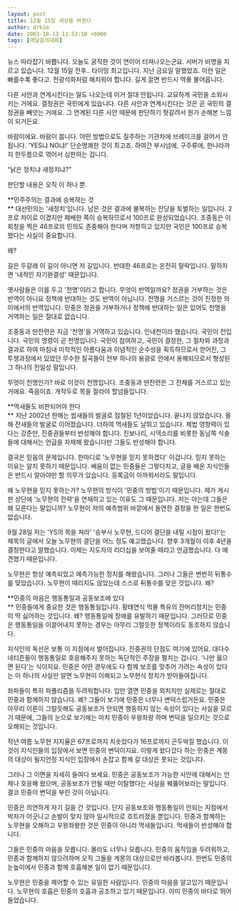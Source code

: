 ```yaml
---
layout: post
title: 12월 15일 세상을 바꾼다
author: drkim
date: 2003-10-13 13:53:10 +0900
tags: [깨달음의대화]
---
```

뉴스 따라잡기 바쁩니다. 오늘도 굵직한 것이 연이어 터져나오는군요. 서버가 비명을 지르고 있습니다. 12월 15일 전후.. 타이밍 최고입니다. 지난 금요일 말했었죠. 이런 일은 빠를수록 좋다고. 전광석화처럼 해치워야 합니다. 길게 끌면 반드시 역풍 불어옵니다. 

다른 사안과 연계시킨다는 말도 나오는데 이거 절대 안됩니다. 교묘하게 국민을 소외시키는 거에요. 결정권은 국민에게 있습니다. 다른 사안과 연계시킨다는 것은 곧 국민의 결정권을 빼앗는 거에요. 그 연계된 다른 사안 때문에 판단하기 헛갈려서 뭔가 손해본 느낌이 되거든요.

바람이에요. 바람이 붑니다. 어떤 방법으로도 질주하는 기관차에 브레이크를 걸어서 안됩니다. 'YES냐 NO냐!' 단순명쾌한 것이 최고죠. 하여간 부시넘에, 구주류에, 한나라까지 한두름으로 엮어서 심판하는 겁니다. 

“낡은 정치냐 새정치냐?”

판단할 내용은 오직 이 하나 뿐.

**민주주의는 결과에 승복하는 것  
** 대선민의는 '새정치'입니다. 남은 것은 결과에 불복하는 잔당을 토벌하는 일입니다. 2프로 차이로 이겼지만 패배한 쪽이 승복하므로서 100프로 완성되었습니다. 조중동은 이회창을 찍은 46프로의 민의도 존중해야 한다며 저항하고 있지만 국민은 100프로 승복했다는 사실이 중요합니다.

왜?

길은 두갈래 이 길이 아니면 저 길입니다. 반대한 46프로는 온전히 탈락입니다. 말하자면 '내적인 자기완결성' 때문입니다. 

옛사람들은 이를 두고 '천명'이라고 합니다. 무엇이 반역일까요? 정권을 거부하는 것은 반역이 아니요 정책에 반대하는 것도 반역이 아닙니다. 천명을 거스르는 것이 진정한 의미에서의 반역입니다. 민중은 정권을 거부하거나 정책에 반대하는 일은 있어도 천명을 거역하는 일은 절대로 없습니다.

조중동과 딴잔련은 지금 '천명'을 거역하고 있습니다. 인내천이라 했습니다. 국민이 천입니다. 국민의 명령이 곧 천명입니다. 국민이 참여하고, 국민이 결정한, 그 절차와 과정과 결과로 하여 마침내 미학적인 아름다움과 이념적인 순수성을 획득하므로서 얻어진, 그 투쟁과정에서 있었던 무수한 질곡들이 전부 하나의 용광로 안에서 용해되므로서 형성된 그 하나의 전일성 말입니다. 

무엇이 천명인가? 바로 이것이 천명입니다. 조중동과 딴잔련은 그 전체를 거스르고 있는 거에요. 죽음이죠. 개작두로 목을 잘라야 할넘들입니다. 

**먹새들도 비판되어야 한다  
** 지난 2002년 한해는 씹새들의 발굴로 점철된 1년이었습니다. 끝나지 않았습니다. 올해 잔새들의 발굴로 이어졌습니다. 더하여 먹새들도 날뛰고 있습니다. 제법 영향력이 있다는 강준만, 진중권들부터 반성해야 합니다. 진보나리, 시댁소리를 비롯한 동남쪽 식솔들에 대해서는 언급을 자제해 왔습니다만 그들도 반성해야 합니다. 

결국은 믿음의 문제입니다. 한마디로 '노무현을 믿지 못하겠다' 이겁니다. 믿지 못하는 이유는 알지 못하기 때문입니다. 배움이 없는 민중들은 그렇다치고, 글을 배운 지식인들은 반드시 알아야만 할 의무가 있습니다. 등록금이 아까워서라도 말입니다. 

왜 노무현을 믿지 못하는가? 노무현의 방식이 '민중의 방법'이기 때문입니다. 제가 게시판 상단에
 '노무현의 전략'을 연재하고 있는 이유도 그 때문입니다. 저는 아는데 그들은 왜 모른다는 말입니까? 노무현이 저의 예측범위 바깥에서 돌연한 결정을 한 일은 한번도 없습니다.

9월 28일 저는 'YS의 목을 쳐라' '승부사 노무현, 드디어 결단을 내릴 시점이 왔다!'는 제목의 글에서 오늘 노무현의 결단을 어느 정도 예고했습니다. 향후 3개월이 이후 4년을 결정한다고 말했습니다. 이제는 지도자의 리더십을 보여줄 때라고 언급했습니다. 다 예견했기 때문입니다. 

노무현은 항상 예측되었고 예측가능한 정치를 해왔습니다. 그러나 그들은 번번히 뒤통수를 맞았습니다. 노무현이 때리지도 않았는데 스스로 뒤통수를 맞은 것입니다. 왜?

**민중의 마음은 행동통일과 공동보조에 있다  
** 민중들에게 중요한 것은 행동통일입니다. 황태연식 먹물 특유의 잔머리정치는 민중이 딱 싫어하는 것입니다. 왜? 행동통일에 장애를 유발하기 때문입니다. 그러므로 민중은 행동통일을 이끌어내지 못하는 경우는 아무리 그럴듯한 정책이라도 동조하지 않습니다. 

지식인의 독선은 보통 이 지점에서 벌어집니다. 진중권의 단점도 여기에 있어요. 대다수 네티즌들이 행동통일로 호응해주지 못하는 독단적인 주장을 펼치는 겁니다. '나만 옳으면 된다'는 식이지요. 민중은 어떤 경우에도 다 함께 보조를 맞추어 가려는 속성이 있다는 이 하나의 사실만 알면 노무현이 이해되고 노무현식 정치가 받아들여집니다. 

좌파들이 특히 파퓰리즘을 두려워합니다. 입만 열면 민중을 외치지만 실제로는 절대로 민중과 함께하지 않습니다. 왜? 그들이 보기에 민중은 너무나 변덕스럽거든요. 민중은 아무리 이론이 그럴듯해도 공동보조가 안되면 행동하지 않는 속성이 있다는 사실을 모르기 때문에, 그들의 눈으로 보기에는 마치 민중이 우왕좌왕 하며 변덕을 일으키는 것으로 오해되는 것입니다.

작년 여름 노무현 지지율은 67프로까지 치솟았다가 16프로까지 곤두박질 했습니다. 이것이 지식인들의 입장에서 보면 민중의 변덕이지요. 이렇게 왔다갔다 하는 민중은 계몽의 대상이 될지언정 지식인 입장에서 손잡고 함께 갈 대상은 못되는 것입니다.

그러나 그 이면을 자세히 들여다 보세요. 민중은 공동보조가 가능한 사안에 대해서는 언제나 호응해 왔으며, 공동보조가 안될 때만 이탈했다는 사실을 꿰뚫어보라는 말입니다. 결코 민중이 변덕을 부린 것이 아닙니다. 

민중은 의연하게 자기 길을 간 것입니다. 단지 공동보조와 행동통일이 안되는 지점에서 박자가 어긋나고 손발이 맞지 않아 일시적으로 흐트러졌을 뿐입니다. 민중과 함께하는 노무현을 오해하고 우왕좌왕한 것은 민중이 아니라 먹새들입니다. 먹새들이 반성해야 합니다. 

그들은 민중의 마음을 모릅니다. 몰라도 너무나 모릅니다. 민중의 움직임을 두려워하고, 민중과 함께하지 않으려하며 오직 그들을 계몽의 대상으로만 바라봅니다. 한번도 민중의 눈높이에서 민중과 함께 호흡해본 일이 없기 때문입니다. 

노무현은 민중을 제어할 수 있는 유일한 사람입니다. 민중의 마음을 알고있기 때문입니다. 노무현의 호흡은 민중의 호흡과 공조하고 있기 때문입니다. 이미 민중의 바다로 뛰어들었습니다.